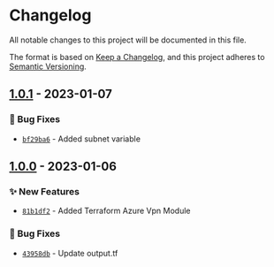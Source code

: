 # Changelog
All notable changes to this project will be documented in this file.

The format is based on [Keep a Changelog](https://keepachangelog.com/en/1.0.0/),
and this project adheres to [Semantic Versioning](https://semver.org/spec/v2.0.0.html).

## [1.0.1] - 2023-01-07
### :bug: Bug Fixes
- [`bf29ba6`](https://github.com/clouddrove/terraform-azure-vpn/commit/bf29ba6f99763fe3c0af2c5f8fb5fabcb12a4835) - Added subnet variable

## [1.0.0] - 2023-01-06
### :sparkles: New Features
- [`81b1df2`](https://github.com/clouddrove/terraform-azure-vpn/commit/81b1df21f16aa013b1986581a39dc143dde6afe8) - Added Terraform Azure Vpn Module
### :bug: Bug Fixes
- [`43958db`](https://github.com/clouddrove/terraform-azure-vpn/commit/43958db04599eee2665b6d0d2bbe80c1955a1a4c) - Update output.tf


[1.0.0]: https://github.com/clouddrove/terraform-azure-acr/compare/1.0.0...master
[1.0.1]: https://github.com/clouddrove/terraform-azure-vpn/compare/1.0.0...1.0.1
